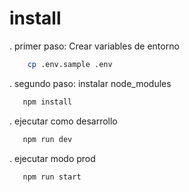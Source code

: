 # install

. primer paso: Crear variables de entorno
```bash
    cp .env.sample .env
```

. segundo paso: instalar node_modules
```bash
   npm install
```

. ejecutar como desarrollo
```bash
   npm run dev
```
. ejecutar modo prod
```bash
   npm run start
```